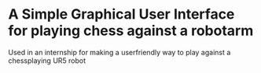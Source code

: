 # A Simple Graphical User Interface for playing chess against a robotarm
Used in an internship for making a userfriendly way to play against a chessplaying UR5 robot
